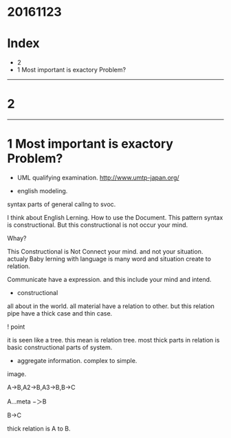 # 20161123

# Index

- 2 
- 1 Most important is exactory Problem?

-------------------
# 2 




-------------------
# 1 Most important is exactory Problem?

- UML qualifying examination.
http://www.umtp-japan.org/


- english modeling.

syntax parts of general callng to svoc.

I think about English Lerning. How to use the Document.
This pattern syntax is constructional.
But this constructional is not occur your mind.

Whay?

This Constructional is Not Connect your mind. and not your situation.
actualy Baby lerning with language is many word and situation create to relation.

Communicate have a expression. and this include your mind and intend.

- constructional

all about in the world. all material have a relation to other.
but this relation pipe have a thick case and thin case.

! point

it is seen like a tree.
this mean is relation tree.
most thick parts in relation is basic constructional parts of system.


- aggregate information. complex to simple.

image.

A->B,A2->B,A3->B,B->C

A...meta −＞B

B->C

thick relation is A to B.









